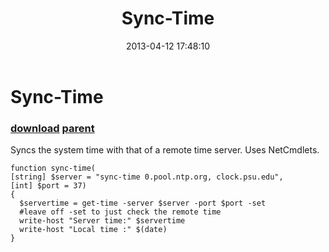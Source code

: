 ﻿---
pid:            4103
parent:         4102
children:       
poster:         boggers
title:          Sync-Time
date:           2013-04-12 17:48:10
description:    Syncs the system time with that of a remote time server.  Uses NetCmdlets.
format:         posh
---

# Sync-Time

### [download](4103.ps1) [parent](4102.md) 

Syncs the system time with that of a remote time server.  Uses NetCmdlets.

```posh
function sync-time(
[string] $server = "sync-time 0.pool.ntp.org, clock.psu.edu",
[int] $port = 37)
{
  $servertime = get-time -server $server -port $port -set
  #leave off -set to just check the remote time
  write-host "Server time:" $servertime 
  write-host "Local time :" $(date)
}
```
